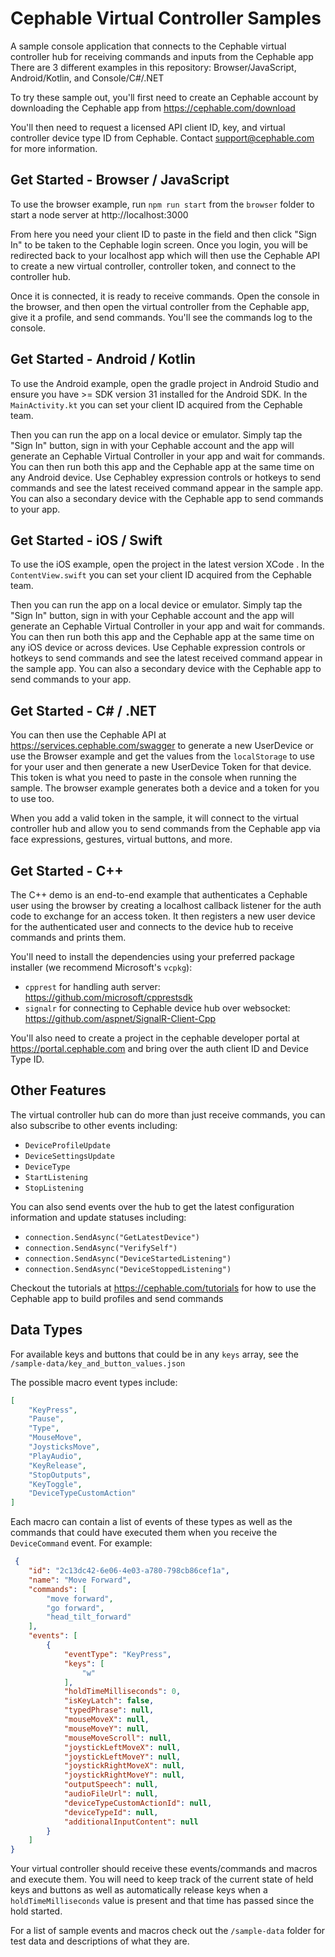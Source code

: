 # Cephable Virtual Controller Samples
A sample console application that connects to the Cephable virtual controller hub for receiving commands and inputs from the Cephable app
There are 3 different examples in this repository: Browser/JavaScript, Android/Kotlin, and Console/C#/.NET


To try these sample out, you'll first need to create an Cephable account by downloading the Cephable app from https://cephable.com/download

You'll then need to request a licensed API client ID, key, and virtual controller device type ID from Cephable. Contact support@cephable.com for more information.

## Get Started - Browser / JavaScript

To use the browser example, run `npm run start` from the `browser` folder to start a node server at http://localhost:3000

From here you need your client ID to paste in the field and then click "Sign In" to be taken to the Cephable login screen. Once you login, you will be redirected back to your localhost app which will then use the Cephable API to create a new virtual controller, controller token, and connect to the controller hub.

Once it is connected, it is ready to receive commands. Open the console in the browser, and then open the virtual controller from the Cephable app, give it a profile, and send commands. You'll see the commands log to the console.

## Get Started - Android / Kotlin

To use the Android example, open the gradle project in Android Studio and ensure you have >= SDK version 31 installed for the Android SDK.
In the `MainActivity.kt` you can set your client ID acquired from the Cephable team.

Then you can run the app on a local device or emulator. Simply tap the "Sign In" button, sign in with your Cephable account and the app will generate an Cephable Virtual Controller in your app and wait for commands. You can then run both this app and the Cephable app at the same time on any Android device. Use Cephabley expression controls or hotkeys to send commands and see the latest received command appear in the sample app. You can also a secondary device with the Cephable app to send commands to your app.


## Get Started - iOS / Swift

To use the iOS example, open the project in the latest version XCode .
In the `ContentView.swift` you can set your client ID acquired from the Cephable team.

Then you can run the app on a local device or emulator. Simply tap the "Sign In" button, sign in with your Cephable account and the app will generate an Cephable Virtual Controller in your app and wait for commands. You can then run both this app and the Cephable app at the same time on any iOS device or across devices. Use Cephable expression controls or hotkeys to send commands and see the latest received command appear in the sample app. You can also a secondary device with the Cephable app to send commands to your app.

## Get Started - C# / .NET


You can then use the Cephable API at https://services.cephable.com/swagger to generate a new UserDevice or use the Browser example and get the values from the `localStorage` to use for your user and then generate a new UserDevice Token for that device. This token is what you need to paste in the console when running the sample. The browser example generates both a device and a token for you to use too.

When you add a valid token in the sample, it will connect to the virtual controller hub and allow you to send commands from the Cephable app via face expressions, gestures, virtual buttons, and more.

## Get Started - C++

The C++ demo is an end-to-end example that authenticates a Cephable user using the browser by creating a localhost callback listener for the auth code to exchange for an access token. It then registers a new user device for the authenticated user and connects to the device hub to receive commands and prints them.

You'll need to install the dependencies using your preferred package installer (we recommend Microsoft's `vcpkg`):
- `cpprest` for handling auth server: https://github.com/microsoft/cpprestsdk
- `signalr` for connecting to Cephable device hub over websocket: https://github.com/aspnet/SignalR-Client-Cpp 

You'll also need to create a project in the cephable developer portal at https://portal.cephable.com and bring over the auth client ID and Device Type ID.

## Other Features

The virtual controller hub can do more than just receive commands, you can also subscribe to other events including:
- `DeviceProfileUpdate`
- `DeviceSettingsUpdate`
- `DeviceType`
- `StartListening`
- `StopListening`

You can also send events over the hub to get the latest configuration information and update statuses including:

- `connection.SendAsync("GetLatestDevice")`
- `connection.SendAsync("VerifySelf")`
- `connection.SendAsync("DeviceStartedListening")`
- `connection.SendAsync("DeviceStoppedListening")`

Checkout the tutorials at https://cephable.com/tutorials for how to use the Cephable app to build profiles and send commands


## Data Types

For available keys and buttons that could be in any `keys` array, see the `/sample-data/key_and_button_values.json`

The possible macro event types include:

```json
[
    "KeyPress",
    "Pause",
    "Type",
    "MouseMove",
    "JoysticksMove",
    "PlayAudio",
    "KeyRelease",
    "StopOutputs",
    "KeyToggle",
    "DeviceTypeCustomAction"
]
```

Each macro can contain a list of events of these types as well as the commands that could have executed them when you receive the `DeviceCommand` event. For example:

```json
 {
    "id": "2c13dc42-6e06-4e03-a780-798cb86cef1a",
    "name": "Move Forward",
    "commands": [
        "move forward",
        "go forward",
        "head_tilt_forward"
    ],
    "events": [
        {
            "eventType": "KeyPress",
            "keys": [
                "w"
            ],
            "holdTimeMilliseconds": 0,
            "isKeyLatch": false,
            "typedPhrase": null,
            "mouseMoveX": null,
            "mouseMoveY": null,
            "mouseMoveScroll": null,
            "joystickLeftMoveX": null,
            "joystickLeftMoveY": null,
            "joystickRightMoveX": null,
            "joystickRightMoveY": null,
            "outputSpeech": null,
            "audioFileUrl": null,
            "deviceTypeCustomActionId": null,
            "deviceTypeId": null,
            "additionalInputContent": null
        }
    ]
}
```

Your virtual controller should receive these events/commands and macros and execute them. You will need to keep track of the current state of held keys and buttons as well as automatically release keys when a `holdTimeMilliseconds` value is present and that time has passed since the hold started.

For a list of sample events and macros check out the `/sample-data` folder for test data and descriptions of what they are.